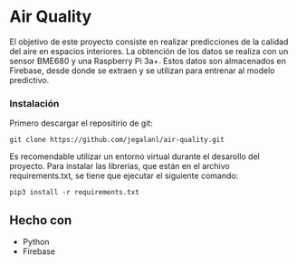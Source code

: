 # Air Quality

El objetivo de este proyecto consiste en realizar predicciones de la calidad del aire en espacios interiores. La obtención de los datos se realiza con un sensor BME680 y una Raspberry Pi 3a+. Estos datos son almacenados en Firebase, desde donde se extraen y se utilizan para entrenar al modelo predictivo. 

### Instalación

Primero descargar el repositirio de git:

```
git clone https://github.com/jegalanl/air-quality.git
```

Es recomendable utilizar un entorno virtual durante el desarollo del proyecto.
Para instalar las librerias, que están en el archivo requirements.txt, se tiene que ejecutar el siguiente comando:

```
pip3 install -r requirements.txt
```

## Hecho con

* Python
* Firebase
